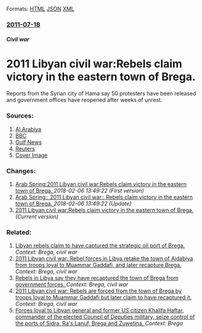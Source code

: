 
Formats: [HTML](/news/2011/07/18/2011-libyan-civil-war-rebels-claim-victory-in-the-eastern-town-of-brega.html)  [JSON](/news/2011/07/18/2011-libyan-civil-war-rebels-claim-victory-in-the-eastern-town-of-brega.json)  [XML](/news/2011/07/18/2011-libyan-civil-war-rebels-claim-victory-in-the-eastern-town-of-brega.xml)  

### [2011-07-18](/news/2011/07/18/index.md)

##### Civil war
# 2011 Libyan civil war:Rebels claim victory in the eastern town of Brega. 

Reports from the Syrian city of Hama say 50 protesters have been released and government offices have reopened after weeks of unrest.


### Sources:

1. [Al Arabiya](http://english.alarabiya.net/articles/2011/07/18/158145.html)
2. [BBC](http://www.bbc.co.uk/news/world-middle-east-14182585)
3. [Gulf News](http://gulfnews.com/news/region/syria/qatar-embassy-suspends-mission-in-syria-1.839272)
4. [Reuters](http://af.reuters.com/article/topNews/idAFJOE76H00Q20110718?sp=true)
4. [Cover Image](http://ichef.bbci.co.uk/news/1024/media/images/54103000/jpg/_54103452_012465522-1.jpg)

### Changes:

1. [Arab Spring:2011 Libyan civil war:Rebels claim victory in the eastern town of Brega. ](/news/2011/07/18/arab-spring-p2011-libyan-civil-war-prebels-claim-victory-in-the-eastern-town-of-brega.md) _2018-02-06 13:49:22 (First version)_
2. [Arab Spring:: 2011 Libyan civil war:: Rebels claim victory in the eastern town of Brega. ](/news/2011/07/18/arab-spring-2011-libyan-civil-war-rebels-claim-victory-in-the-eastern-town-of-brega.md) _2018-02-06 13:49:22 (Update)_
2. [2011 Libyan civil war:Rebels claim victory in the eastern town of Brega. ](/news/2011/07/18/2011-libyan-civil-war-rebels-claim-victory-in-the-eastern-town-of-brega.md) _(Current version)_

### Related:

1. [Libyan rebels claim to have captured the strategic oil port of Brega. ](/news/2011/08/20/libyan-rebels-claim-to-have-captured-the-strategic-oil-port-of-brega.md) _Context: Brega, civil war_
2. [2011 Libyan civil war: Rebel forces in Libya retake the town of Ajdabiya from troops loyal to Muammar Gaddafi, and later recapture Brega. ](/news/2011/03/26/2011-libyan-civil-war-rebel-forces-in-libya-retake-the-town-of-ajdabiya-from-troops-loyal-to-muammar-gaddafi-and-later-recapture-brega.md) _Context: Brega, civil war_
3. [Rebels in Libya say they have recaptured the town of Brega from government forces. ](/news/2011/03/14/rebels-in-libya-say-they-have-recaptured-the-town-of-brega-from-government-forces.md) _Context: Brega, civil war_
4. [2011 Libyan civil war: Rebels are forced from the town of Brega by troops loyal to Muammar Gaddafi but later claim to have recaptured it. ](/news/2011/03/13/2011-libyan-civil-war-rebels-are-forced-from-the-town-of-brega-by-troops-loyal-to-muammar-gaddafi-but-later-claim-to-have-recaptured-it.md) _Context: Brega, civil war_
5. [Forces loyal to Libyan general and former US citizen Khalifa Haftar, commander of the elected Council of Deputies military, seize control of the ports of Sidra, Ra's Lanuf, Brega and Zuwetina. ](/news/2016/09/11/forces-loyal-to-libyan-general-and-former-us-citizen-khalifa-haftar-commander-of-the-elected-council-of-deputies-military-seize-control-of.md) _Context: Brega_
